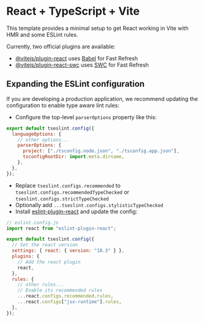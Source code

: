 # React + TypeScript + Vite

This template provides a minimal setup to get React working in Vite with HMR and some ESLint rules.

Currently, two official plugins are available:

- [@vitejs/plugin-react](https://github.com/vitejs/vite-plugin-react/blob/main/packages/plugin-react/README.md) uses [Babel](https://babeljs.io/) for Fast Refresh
- [@vitejs/plugin-react-swc](https://github.com/vitejs/vite-plugin-react-swc) uses [SWC](https://swc.rs/) for Fast Refresh

## Expanding the ESLint configuration

If you are developing a production application, we recommend updating the configuration to enable type aware lint rules:

- Configure the top-level `parserOptions` property like this:

```js
export default tseslint.config({
  languageOptions: {
    // other options...
    parserOptions: {
      project: ["./tsconfig.node.json", "./tsconfig.app.json"],
      tsconfigRootDir: import.meta.dirname,
    },
  },
});
```

- Replace `tseslint.configs.recommended` to `tseslint.configs.recommendedTypeChecked` or `tseslint.configs.strictTypeChecked`
- Optionally add `...tseslint.configs.stylisticTypeChecked`
- Install [eslint-plugin-react](https://github.com/jsx-eslint/eslint-plugin-react) and update the config:

```js
// eslint.config.js
import react from "eslint-plugin-react";

export default tseslint.config({
  // Set the react version
  settings: { react: { version: "18.3" } },
  plugins: {
    // Add the react plugin
    react,
  },
  rules: {
    // other rules...
    // Enable its recommended rules
    ...react.configs.recommended.rules,
    ...react.configs["jsx-runtime"].rules,
  },
});
```

<!-- Features to add  -->

<!-- 1. create /profile endpoint where user info will be there and also an option to update the user info. For this create a backend endpoint to update the user info. -->

<!-- apply onclick functionality over the author image and name when particular blog post is opened and the name and image of the author is shown -->

<!-- create a route for the users who visit the particular author profile and will be able to see their blog post...
A backend request must go out that fetches the users particular data and blogs written by that user and is rendered over the screen -->

<!-- When a blog is posted the headings, titles, emphasized words must be bold and emphasized. -->

<!-- don't forget to add a "Create Blog" option on the
"/blogs" page  -->

<!-- Explanation to update profile
-> firstly on Backend I made sure that even if from frontend the input is empty, don't include the empty value field and update the user with rest of the fields
-> On frontend i had created this functional state component ::

```
 const handleChange = (field: string, changedVal: string) => {
        setChanges((prev) => ({
            ...prev, [field]: changedVal
        }))
    }
```
which onChange call set the "changes" object to include the changed username and the changed email if any.
-> added a "cancel" btn in order if user doesn't want to edit or even if he tried to do so then also no backend call will be sent

-> the whole point of adding the "fieldUpdate" state was to avoid the controlled and uncontrolled changes in react. If you want to know search about it. -->

<!-- Explanation for editor.destroy() in Tiptap.tsx -->

<!-- As we know that tiptap being an editor does the dynamic changes over the DOM tree, for instance adding text, heading, ul, ol, eventListeners, onclick's etc. That means editor mounts the nodes to the DOM tree dynamically that says editor is dynamic component and is mounted everytime the navigation happens. The editor brings the Floating & bubbleMenu with itself for structured texts.
When any navigation or any state changes happen again the editor gets loaded again. But as we said editor is a dynamic component and it gets mounted. Here if we think deeply over this, the conclusion we derive from this is, when the previous editor unmounts the changes remain the same. That means even if editor isn't there but still the dynamic menus it comes with still exists which would cause potential errors and bad user experience.

A common error you see is "hide() was called on destroyed instance"
other errors ::
Stale references: Menus or plugins trying to interact with a destroyed editor instance.
Bad user experience: Menus or UI elements behaving incorrectly or being visible when they shouldn’t.

For this reason the editor component that was mounted at initial phase needs to be UNMOUNTED to avoid these errors and have a consistent editor instance.
code :::
useEffect(() => {
editor.destroy();
}, [editor])

Consistency Across Mounts
• By cleaning up the previous editor instance, you ensure that a fresh editor instance starts from a consistent state, reducing the likelihood of bugs or stale behaviors. -->



<!-- lessons learnt while publish post  -->
<!-- 1.Always remember that while working with input box onChange() always provide a "value" before "onChange()". That means you are tieing the input box functionality with the state variable. This way if the value, later, set to empty the box will be cleared 

2. Whenever working with "array" or "object" state variables. So while updating the state you got that "prev" parameter which accesst the previous states and can be used to add another state to the state variable.

3. how the filter method is efficiently used here to remove the elements from the array rather not removing but creating a new array where the current tag wasn't included. It mustn't be visible by our naked eyes though while updating that array. 
This same functionality could also be performed using "splice" method -->


<!-- useEffect needed for adding highlightjs class -->
<!-- when the tiptap data / html/css data converted to json data via editor.getJson() method, the attributes and classes and styling is being removed from the html elements. 
For this when we convert the json received data from backend to html, on frontend, we need to specify extensions in order to get all the data that is dependent on that extension be loaded. 
Also for codeblocks, the classes are being removed during conversion. Hence the useEffect() that i use, is supposed to get the "pre code" elements via queryselector and add the highlightjs class to it. 
The reason why we are using useEffect() is while applying the classes for highlight js, if has any side-effects, those must be avoided. -->


<!-- Infinite Scrolling jargons -->
<!-- 1. documentElement : if you see the docs you'll find properties named Element.scrollHeight, Element.offsetWidth etc. This "Element" is the element present within the document i.e. the main document or the root. Similarly "documentElement"  means we are targetting the root element of the document since we want the root elements height. 

2. offsetHeight :: We have seen offsetHeight before when creating the "follower" in framer-motion/1-framer. The offsetHeight basically gives the height of the element including padding, border etc but excluding the "margin" of the element. Here rather targeting a single element we are targetting the entire documentElement, so we will get the total height of the documentElement.

3. scrollTop :: scrollTop determines how much the tagetted element is being scrolled from the top 

4. window.innerHeight :: it returns the height of the window including the scrollbar height. 
5. window.outerHeight :: it return the whole browser` window height including the topbar, that includes bookmarkbar, tabbar etc... -->

<!-- alternate way to filter the ids ( you can find this line in Blogs.tsx useEffect()) -->
<!-- const filtered = newIdBatch.filter((item) => !prev.some(existingId => existingId.id === item.id)) -->

<!-- debounceLike()  -->
<!-- i have used debounceLike to delay the like function call becuase previously I was facing issues if a user tries to simultaneously hit the like button which could lead to potential issues on the backend or far more taking the backend server down. 
To avoid the concurrent request to backend i added a debounced function which would delay the post like function call to the backend.  -->